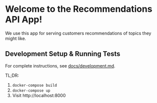 # Welcome to the Recommendations API App!

We use this app for serving customers recommendations of topics they might like.

## Development Setup & Running Tests

For complete instructions, see [docs/development.md](/docs/development.md).

TL;DR: 
1. `docker-compose build`
2. `docker-compose up`
3. Visit http://localhost:8000
